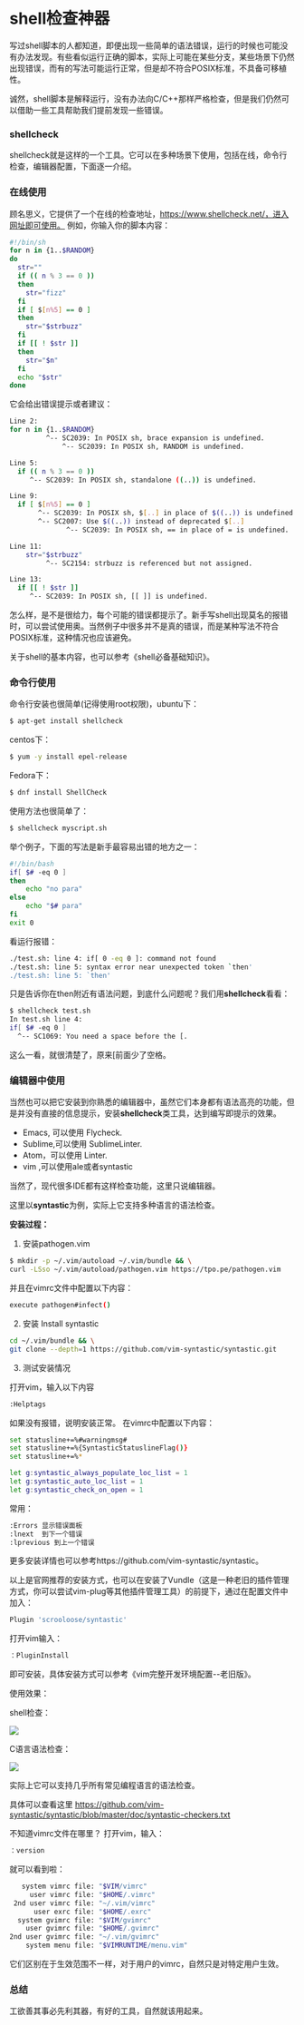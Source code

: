 # shell检查神器

写过shell脚本的人都知道，即便出现一些简单的语法错误，运行的时候也可能没有办法发现。有些看似运行正确的脚本，实际上可能在某些分支，某些场景下仍然出现错误，而有的写法可能运行正常，但是却不符合POSIX标准，不具备可移植性。

诚然，shell脚本是解释运行，没有办法向C/C++那样严格检查，但是我们仍然可以借助一些工具帮助我们提前发现一些错误。

### shellcheck

shellcheck就是这样的一个工具。它可以在多种场景下使用，包括在线，命令行检查，编辑器配置，下面逐一介绍。

### 在线使用

顾名思义，它提供了一个在线的检查地址，https://www.shellcheck.net/，进入网址即可使用。
例如，你输入你的脚本内容：

````bash
#!/bin/sh
for n in {1..$RANDOM}
do
  str=""
  if (( n % 3 == 0 ))
  then
    str="fizz"
  fi
  if [ $[n%5] == 0 ]
  then
    str="$strbuzz"
  fi
  if [[ ! $str ]]
  then
    str="$n"
  fi
  echo "$str"
done
````

它会给出错误提示或者建议：

````bash
Line 2:
for n in {1..$RANDOM}
         ^-- SC2039: In POSIX sh, brace expansion is undefined.
             ^-- SC2039: In POSIX sh, RANDOM is undefined.

Line 5:
  if (( n % 3 == 0 ))
     ^-- SC2039: In POSIX sh, standalone ((..)) is undefined.

Line 9:
  if [ $[n%5] == 0 ]
       ^-- SC2039: In POSIX sh, $[..] in place of $((..)) is undefined.
       ^-- SC2007: Use $((..)) instead of deprecated $[..]
              ^-- SC2039: In POSIX sh, == in place of = is undefined.

Line 11:
    str="$strbuzz"
         ^-- SC2154: strbuzz is referenced but not assigned.

Line 13:
  if [[ ! $str ]]
     ^-- SC2039: In POSIX sh, [[ ]] is undefined.
````

怎么样，是不是很给力，每个可能的错误都提示了。新手写shell出现莫名的报错时，可以尝试使用奥。当然例子中很多并不是真的错误，而是某种写法不符合POSIX标准，这种情况也应该避免。

关于shell的基本内容，也可以参考《shell必备基础知识》。

### 命令行使用
命令行安装也很简单(记得使用root权限)，ubuntu下：

````bash
$ apt-get install shellcheck
````

centos下：

````bash
$ yum -y install epel-release
````

Fedora下：

````bash
$ dnf install ShellCheck
````

使用方法也很简单了：

````bash
$ shellcheck myscript.sh
````

举个例子，下面的写法是新手最容易出错的地方之一：

````bash
#!/bin/bash
if[ $# -eq 0 ]
then
    echo "no para"
else
    echo "$# para"
fi
exit 0
````

看运行报错：

````bash
./test.sh: line 4: if[ 0 -eq 0 ]: command not found
./test.sh: line 5: syntax error near unexpected token `then'
./test.sh: line 5: `then'
````

只是告诉你在then附近有语法问题，到底什么问题呢？我们用**shellcheck**看看：

````bash
$ shellcheck test.sh
In test.sh line 4:
if[ $# -eq 0 ]
  ^-- SC1069: You need a space before the [.
````

这么一看，就很清楚了，原来[前面少了空格。

### 编辑器中使用

当然也可以把它安装到你熟悉的编辑器中，虽然它们本身都有语法高亮的功能，但是并没有直接的信息提示，安装**shellcheck**类工具，达到编写即提示的效果。

* Emacs, 可以使用 Flycheck.
* Sublime,可以使用 SublimeLinter.
* Atom，可以使用 Linter.
* vim ,可以使用ale或者syntastic

当然了，现代很多IDE都有这样检查功能，这里只说编辑器。

这里以**syntastic**为例，实际上它支持多种语言的语法检查。

**安装过程：**

1. 安装pathogen.vim

````bash
$ mkdir -p ~/.vim/autoload ~/.vim/bundle && \
curl -LSso ~/.vim/autoload/pathogen.vim https://tpo.pe/pathogen.vim
````

并且在vimrc文件中配置以下内容：

````bash
execute pathogen#infect()
````

2. 安装 Install syntastic

````bash
cd ~/.vim/bundle && \
git clone --depth=1 https://github.com/vim-syntastic/syntastic.git
````

3. 测试安装情况

打开vim，输入以下内容

````bash
:Helptags
````

如果没有报错，说明安装正常。
在vimrc中配置以下内容：

````bash
set statusline+=%#warningmsg#
set statusline+=%{SyntasticStatuslineFlag()}
set statusline+=%*

let g:syntastic_always_populate_loc_list = 1
let g:syntastic_auto_loc_list = 1
let g:syntastic_check_on_open = 1
````

常用：

````bash
:Errors 显示错误面板
:lnext  到下一个错误
:lprevious 到上一个错误
````

更多安装详情也可以参考https://github.com/vim-syntastic/syntastic。

以上是官网推荐的安装方式，也可以在安装了Vundle（这是一种老旧的插件管理方式，你可以尝试vim-plug等其他插件管理工具）的前提下，通过在配置文件中加入：

````bash
Plugin 'scrooloose/syntastic'
````

打开vim输入：

````bash
：PluginInstall
````

即可安装，具体安装方式可以参考《vim完整开发环境配置--老旧版》。

使用效果：

shell检查：

![](assets/016/809-1587301915149.png)

C语言语法检查：

![](assets/016/809-1587301921380.png)

实际上它可以支持几乎所有常见编程语言的语法检查。

具体可以查看这里
https://github.com/vim-syntastic/syntastic/blob/master/doc/syntastic-checkers.txt

不知道vimrc文件在哪里？
打开vim，输入：

````bash
：version
````

就可以看到啦：

````bash
   system vimrc file: "$VIM/vimrc"
     user vimrc file: "$HOME/.vimrc"
 2nd user vimrc file: "~/.vim/vimrc"
      user exrc file: "$HOME/.exrc"
  system gvimrc file: "$VIM/gvimrc"
    user gvimrc file: "$HOME/.gvimrc"
2nd user gvimrc file: "~/.vim/gvimrc"
    system menu file: "$VIMRUNTIME/menu.vim"
````

它们区别在于生效范围不一样，对于用户的vimrc，自然只是对特定用户生效。

### 总结

工欲善其事必先利其器，有好的工具，自然就该用起来。